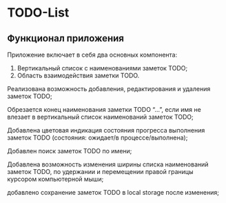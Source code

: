 # TODO-List

## Функционал приложения

Приложение включает в себя два основных компонента:
1.	Вертикальный список с наименованиями заметок TODO;
2.	Область взаимодействия заметки TODO.

Реализована возможность добавления, редактирования и удаления заметок TODO;  

Обрезается конец наименования заметки TODO “…”, если имя не влезает в вертикальный список наименований заметок TODO;  

Добавлена цветовая индикация состояния прогресса выполнения заметок TODO (состояния: ожидает/в процессе/выполнена);  

Добавлен поиск заметок TODO по имени;  

Добавлена возможность изменения ширины списка наименований заметок TODO, по удержании и перемещении правой границы курсором компьютерной мыши;  

добавлено сохранение заметок TODO в local storage после изменения;  


